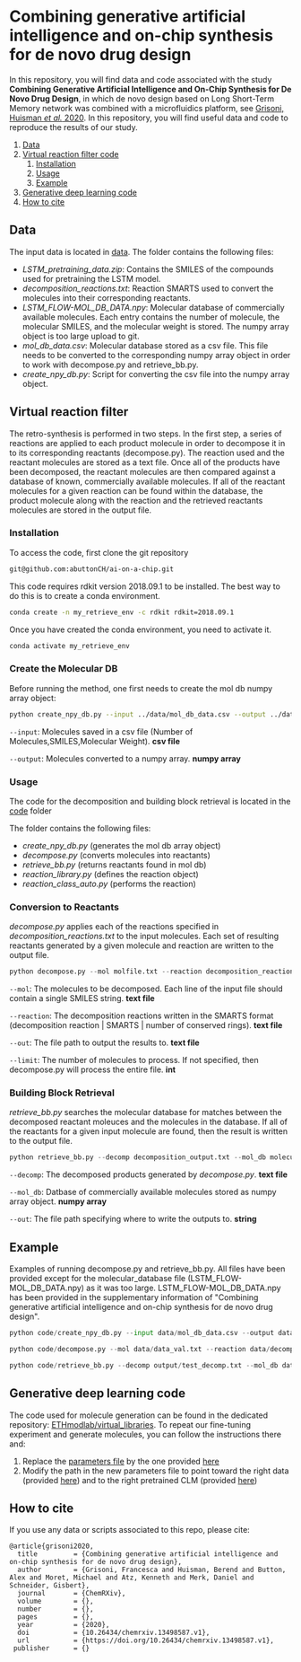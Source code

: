# Combining generative artificial intelligence and on-chip synthesis for de novo drug design

In this repository, you will find data and code associated with the study
**Combining Generative Artificial Intelligence and On-Chip Synthesis for De Novo Drug Design**, in which de novo design based on Long Short-Term Memory network was combined with a microfluidics platform, see [Grisoni, Huisman *et al.* 2020](https://chemrxiv.org/articles/preprint/Combining_Generative_Artificial_Intelligence_and_On-Chip_Synthesis_for_De_Novo_Drug_Design/13498587).
In this repository, you will find useful data and code to reproduce the results of our study.

1. [Data](#data)
3. [Virtual reaction filter code](#code)
    1. [Installation](#install)
    2. [Usage](#usage)
    3. [Example](#example)
4. [Generative deep learning code](#ai)
5. [How to cite](#cite)


## Data <a name="data"></a>

The input data is located in [data](/data). The folder contains the following files:

* *LSTM_pretraining_data.zip*: Contains the SMILES of the compounds used for pretraining the LSTM model.
* *decomposition_reactions.txt*: Reaction SMARTS used to convert the molecules into their corresponding reactants.
* *LSTM_FLOW-MOL_DB_DATA.npy*: Molecular database of commercially available molecules. Each entry contains the number of molecule, the molecular SMILES, and the molecular weight is stored. The numpy array object is too large upload to git.
* *mol_db_data.csv*: Molecular database stored as a csv file. This file needs to be converted to the corresponding numpy array object in order to work with decompose.py and retrieve_bb.py.
* *create_npy_db.py*: Script for converting the csv file into the numpy array object. 

## Virtual reaction filter <a name="code"></a>

The retro-synthesis is performed in two steps. In the first step, a series of reactions are applied to each product molecule in order to decompose it in to its corresponding reactants (decompose.py). The reaction used and the reactant molecules are stored as a text file. Once all of the products have been decomposed, the reactant molecules are then compared against a database of known, commercially available molecules. If all of the reactant molecules for a given reaction can be found within the database, the product molecule along with the reaction and the retrieved reactants molecules are stored in the output file.

### Installation <a name="install"></a>

To access the code, first clone the git repository

```bash
git@github.com:abuttonCH/ai-on-a-chip.git
```

This code requires rdkit version 2018.09.1 to be installed. The best way to do this is to create a conda environment. 
```bash
conda create -n my_retrieve_env -c rdkit rdkit=2018.09.1
```
Once you have created the conda environment, you need to activate it.

```bash
conda activate my_retrieve_env
```
### Create the Molecular DB
Before running the method, one first needs to create the mol db numpy array object:
```bash
python create_npy_db.py --input ../data/mol_db_data.csv --output ../data/LSTM_FLOW-MOL_DB_DATA.npy
```
```--input```: Molecules saved in a csv file (Number of Molecules,SMILES,Molecular Weight). **csv file**

```--output```: Molecules converted to a numpy array. **numpy array**

### Usage <a name="usage"></a>
The code for the decomposition and building block retrieval is located in the [code](/code) folder

The folder contains the following files:
* *create_npy_db.py* (generates the mol db array object)
* *decompose.py* (converts molecules into reactants)
* *retrieve_bb.py* (returns reactants found in mol db)
* *reaction_library.py* (defines the reaction object)
*  *reaction_class_auto.py* (performs the reaction)

### Conversion to Reactants
*decompose.py* applies each of the reactions specified in *decomposition_reactions.txt* to the input molecules. Each set of resulting reactants generated by a given molecule and reaction are written to the output file. 

```python
python decompose.py --mol molfile.txt --reaction decomposition_reactions.txt --out decomposition_output.txt --limit molecule_limit

```

```--mol```: The molecules to be decomposed. Each line of the input file should contain a single SMILES string. **text file**

```--reaction```: The decomposition reactions written in the SMARTS format (decomposition reaction | SMARTS | number of conserved  rings). **text file**

```--out```: The file path to output the results to. **text file**

```--limit```: The number of molecules to process. If not specified, then decompose.py will process the entire file. **int**


### Building Block Retrieval 
*retrieve_bb.py* searches the molecular database for matches between the decomposed reactant moleuces and the molecules in the database. If all of the reactants for a given input molecule are found, then the result is written to the output file. 

```python
python retrieve_bb.py --decomp decomposition_output.txt --mol_db molecular_database.npy --out retrieve_output.txt

```

```--decomp```: The decomposed products generated by *decompose.py*. **text file**

```--mol_db```: Datbase of commercially available molecules stored as numpy array object. **numpy array** 

```--out```: The file path specifying where to write the outputs to. **string**

## Example <a name="example"></a>
Examples of running decompose.py and retrieve_bb.py. All files have been provided except for the molecular_database file (LSTM_FLOW-MOL_DB_DATA.npy) as it was too large. LSTM_FLOW-MOL_DB_DATA.npy has been provided in the supplementary information of "Combining generative artificial intelligence and on-chip synthesis for de novo drug design".

```python
python code/create_npy_db.py --input data/mol_db_data.csv --output data/LSTM_FLOW-MOL_DB_DATA.npy
```

```python
python code/decompose.py --mol data/data_val.txt --reaction data/decomposition_reactions.txt --out output/test_decomp.txt --limit 100
```

```python
python code/retrieve_bb.py --decomp output/test_decomp.txt --mol_db data/LSTM_FLOW-MOL_DB_DATA.npy --out output/test_retrieve.txt
```
## Generative deep learning code <a name="ai"></a>

The code used for molecule generation can be found in the dedicated repository: [ETHmodlab/virtual_libraries](https://github.com/ETHmodlab/virtual_libraries). To repeat our fine-tuning experiment and generate molecules, you can follow the instructions there and:
1. Replace the [parameters file](https://github.com/ETHmodlab/virtual_libraries/blob/master/experiments/parameters.ini) by the one provided [here](https://github.com/abuttonCH/ai-on-a-chip/blob/main/models/parameters.ini) 
2. Modify the path in the new parameters file to point toward the right data (provided [here](https://github.com/abuttonCH/ai-on-a-chip/blob/main/data/fine_tuning_data.txt)) and to the right pretrained CLM (provided [here](https://github.com/abuttonCH/ai-on-a-chip/blob/main/models/pretrained_CLM.h5))

## How to cite <a name="cite"></a>

If you use any data or scripts associated to this repo, please cite:

```
@article{grisoni2020,
  title         = {Combining generative artificial intelligence and on-chip synthesis for de novo drug design},
  author        = {Grisoni, Francesca and Huisman, Berend and Button, Alex and Moret, Michael and Atz, Kenneth and Merk, Daniel and Schneider, Gisbert},
  journal       = {ChemRXiv},
  volume        = {},
  number        = {},
  pages         = {}, 
  year          = {2020},
  doi           = {10.26434/chemrxiv.13498587.v1},
  url           = {https://doi.org/10.26434/chemrxiv.13498587.v1},
 publisher      = {}
```
